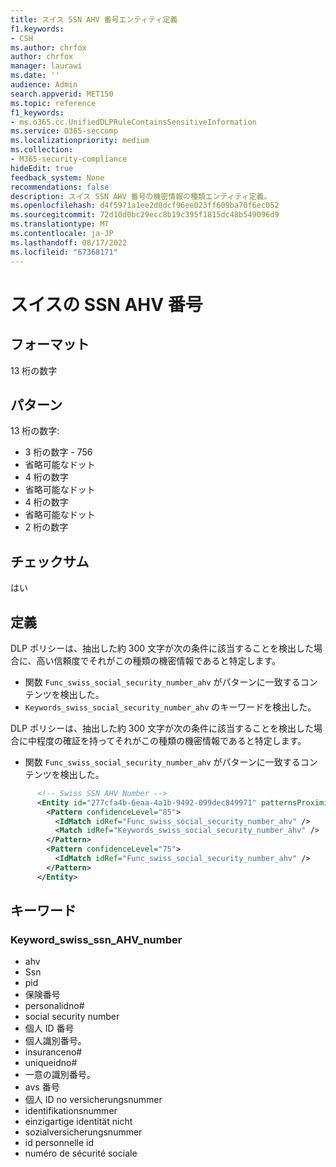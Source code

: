 ```yaml
---
title: スイス SSN AHV 番号エンティティ定義
f1.keywords:
- CSH
ms.author: chrfox
author: chrfox
manager: laurawi
ms.date: ''
audience: Admin
search.appverid: MET150
ms.topic: reference
f1_keywords:
- ms.o365.cc.UnifiedDLPRuleContainsSensitiveInformation
ms.service: O365-seccomp
ms.localizationpriority: medium
ms.collection:
- M365-security-compliance
hideEdit: true
feedback_system: None
recommendations: false
description: スイス SSN AHV 番号の機密情報の種類エンティティ定義。
ms.openlocfilehash: d4f5971a1ee2d0dcf96ee023ff609ba70f6ec052
ms.sourcegitcommit: 72d10d0bc29ecc8b19c395f1815dc48b549096d9
ms.translationtype: MT
ms.contentlocale: ja-JP
ms.lasthandoff: 08/17/2022
ms.locfileid: "67368171"
---
```

# <a name="switzerland-ssn-ahv-number"></a>スイスの SSN AHV 番号

## <a name="format"></a>フォーマット

13 桁の数字

## <a name="pattern"></a>パターン

13 桁の数字:

- 3 桁の数字 - 756
- 省略可能なドット
- 4 桁の数字
- 省略可能なドット
- 4 桁の数字
- 省略可能なドット
- 2 桁の数字

## <a name="checksum"></a>チェックサム

はい

## <a name="definition"></a>定義

DLP ポリシーは、抽出した約 300 文字が次の条件に該当することを検出した場合に、高い信頼度でそれがこの種類の機密情報であると特定します。

- 関数 `Func_swiss_social_security_number_ahv` がパターンに一致するコンテンツを検出した。
- `Keywords_swiss_social_security_number_ahv` のキーワードを検出した。

DLP ポリシーは、抽出した約 300 文字が次の条件に該当することを検出した場合に中程度の確証を持ってそれがこの種類の機密情報であると特定します。

- 関数 `Func_swiss_social_security_number_ahv` がパターンに一致するコンテンツを検出した。

```xml
      <!-- Swiss SSN AHV Number -->
      <Entity id="277cfa4b-6eaa-4a1b-9492-099dec849971" patternsProximity="300" recommendedConfidence="85">
        <Pattern confidenceLevel="85">
          <IdMatch idRef="Func_swiss_social_security_number_ahv" />
          <Match idRef="Keywords_swiss_social_security_number_ahv" />
        </Pattern>
        <Pattern confidenceLevel="75">
          <IdMatch idRef="Func_swiss_social_security_number_ahv" />
        </Pattern>
      </Entity>
```

## <a name="keywords"></a>キーワード

### <a name="keyword_swiss_ssn_ahv_number"></a>Keyword_swiss_ssn_AHV_number

- ahv
- Ssn
- pid
- 保険番号
- personalidno#
- social security number
- 個人 ID 番号
- 個人識別番号。
- insuranceno#
- uniqueidno#
- 一意の識別番号。
- avs 番号
- 個人 ID no versicherungsnummer
- identifikationsnummer
- einzigartige identität nicht
- sozialversicherungsnummer
- id personnelle id
- numéro de sécurité sociale